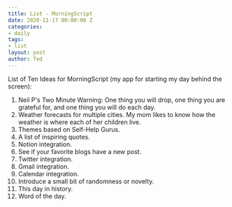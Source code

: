 ```yaml
---
title: List - MorningScript
date: 2020-11-17 00:00:00 Z
categories:
- daily
tags:
- list
layout: post
author: Ted
---
```


List of Ten Ideas for MorningScript (my app for starting my day behind the screen):
1. Neil P's Two Minute Warning: One thing you will drop, one thing you are grateful for, and one thing you will do each day.
1. Weather forecasts for multiple cities. My mom likes to know how the weather is where each of her children live. 
1. Themes based on Self-Help Gurus.
1. A list of inspiring quotes.
1. Notion integration.
1. See if your favorite blogs have a new post.
1. Twitter integration.
1. Gmail integration.
1. Calendar integration.
1. Introduce a small bit of randomness or novelty.
1. This day in history.
1. Word of the day. 
